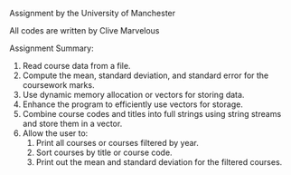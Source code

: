Assignment by the University of Manchester 

All codes are written by Clive Marvelous

Assignment Summary:
1. Read course data from a file.
2. Compute the mean, standard deviation, and standard error for the coursework marks.
3. Use dynamic memory allocation or vectors for storing data.
4. Enhance the program to efficiently use vectors for storage.
5. Combine course codes and titles into full strings using string streams and store them in a vector.
6. Allow the user to:
    1. Print all courses or courses filtered by year.
    2. Sort courses by title or course code.
    3. Print out the mean and standard deviation for the filtered courses.
